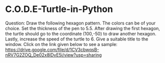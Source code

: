 # C.O.D.E-Turtle-in-Python
Question: Draw the following hexagon pattern. The colors can be of your choice. Set the thickness of the pen to 5.5. After drawing the first hexagon, the turtle should go to the coordinate (100,-50) to draw another hexagon. Lastly, increase the speed of the turtle to 6. Give a suitable title to the window.
Click on the link given below to see a sample:
https://drive.google.com/file/d/1CV3cbwqsB-nRV7G2ZOQ_De02x8lDvE5i/view?usp=sharing 
